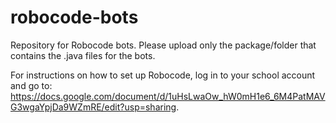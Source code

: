 # robocode-bots
Repository for Robocode bots. Please upload only the package/folder that contains the .java files for the bots.

For instructions on how to set up Robocode, log in to your school account and go to: https://docs.google.com/document/d/1uHsLwaOw_hW0mH1e6_6M4PatMAVG3wgaYpjDa9WZmRE/edit?usp=sharing.
